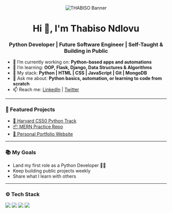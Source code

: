 <p align="center">
  <img src="https://github.com/thabisojnr/thabisojnr/blob/main/THABISO_Python_Developer.png" alt="THABISO Banner" />
</p>

<h1 align="center">Hi 👋, I'm Thabiso Ndlovu</h1>
<h3 align="center">Python Developer | Future Software Engineer | Self-Taught & Building in Public</h3>

- 🔭 I’m currently working on: **Python-based apps and automations**
- 🌱 I’m learning: **OOP, Flask, Django, Data Structures & Algorithms**
- 💼 My stack: **Python | HTML | CSS | JavaScript | Git | MongoDB**
- 💬 Ask me about: **Python basics, automation, or learning to code from scratch**
- 📫 Reach me: [LinkedIn](https://linkedin.com/in/yourprofile) | [Twitter](https://twitter.com/yourhandle)

---

### 🚀 Featured Projects
- [🧠 Harvard CS50 Python Track](https://github.com/thabisojnr/HarvardProgramme)
- [📦 MERN Practice Repo](https://github.com/thabisojnr/YourRepoHere)
- [🔧 Personal Portfolio Website](https://github.com/thabisojnr/YourPortfolioHere)

---

### 📚 My Goals
- Land my first role as a Python Developer 👨‍💻
- Keep building public projects weekly
- Share what I learn with others

---

### ⚙️ Tech Stack
<p>
  <img src="https://img.shields.io/badge/Python-3670A0?style=for-the-badge&logo=python&logoColor=ffdd54"/>
  <img src="https://img.shields.io/badge/HTML-E34F26?style=for-the-badge&logo=html5&logoColor=white"/>
  <img src="https://img.shields.io/badge/CSS-1572B6?style=for-the-badge&logo=css3&logoColor=white"/>
  <img src="https://img.shields.io/badge/JavaScript-F7DF1E?style=for-the-badge&logo=javascript&logoColor=black"/>
</p>
